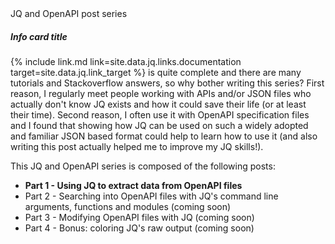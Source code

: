 <div class="card text-white bg-info mb-3">
  <div class="card-header">JQ and OpenAPI post series</div>
  <div class="card-body">
    <h5 class="card-title">Info card title</h5>
    <p class="card-text">{% include link.md link=site.data.jq.links.documentation target=site.data.jq.link_target %} is quite complete and there are many tutorials and Stackoverflow answers, so why bother writing this series? First reason, I regularly meet people working with APIs and/or JSON files who actually don't know JQ exists and how it could save their life (or at least their time). Second reason, I often use it with OpenAPI specification files and I found that showing how JQ can be used on such a widely adopted and familiar JSON based format could help to learn how to use it (and also writing this post actually helped me to improve my JQ skills!).</p>
    <p>
    This JQ and OpenAPI series is composed of the following posts:
    </p>
    <ul>
        <li><strong>Part 1 - Using JQ to extract data from OpenAPI files</strong></li>
        <li>Part 2 - Searching into OpenAPI files with JQ's command line arguments, functions and modules (coming soon)</li>
        <li>Part 3 - Modifying OpenAPI files with JQ (coming soon)</li>
        <li>Part 4 - Bonus: coloring JQ's raw output (coming soon)</li>
    </ul>
  </div>
</div>
